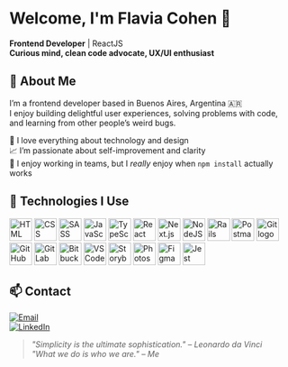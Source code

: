 # Welcome, I'm Flavia Cohen 👋

**Frontend Developer** | ReactJS<br>
**Curious mind, clean code advocate, UX/UI enthusiast**

## 🌱 About Me

I’m a frontend developer based in Buenos Aires, Argentina 🇦🇷  
I enjoy building delightful user experiences, solving problems with code, and learning from other people’s weird bugs.  

🌟 I love everything about technology and design  
📈 I’m passionate about self-improvement and clarity  
🤝 I enjoy working in teams, but I *really* enjoy when `npm install` actually works

## 🧰 Technologies I Use

<p align="left">
  <!-- Core Web -->
  <img src="https://skillicons.dev/icons?i=html" height="40" alt="HTML logo" />
  <img src="https://skillicons.dev/icons?i=css" height="40" alt="CSS logo" />
  <img src="https://skillicons.dev/icons?i=sass" height="40" alt="SASS logo" />
  <img src="https://skillicons.dev/icons?i=javascript" height="40" alt="JavaScript logo" />
  <img src="https://skillicons.dev/icons?i=typescript" height="40" alt="TypeScript logo" />

  <!-- Libraries / Frameworks -->
  <img src="https://skillicons.dev/icons?i=react" height="40" alt="React logo" />
  <img src="https://skillicons.dev/icons?i=nextjs" height="40" alt="Next.js logo" />
  <img src="https://skillicons.dev/icons?i=nodejs" height="40" alt="NodeJS logo" />
  <img src="https://skillicons.dev/icons?i=rails" height="40" alt="Rails logo" />

  <!-- Tools / Platforms -->
  <img src="https://skillicons.dev/icons?i=postman" height="40" alt="Postman logo" />
  <img src="https://skillicons.dev/icons?i=git" height="40" alt="Git logo" />
  <img src="https://skillicons.dev/icons?i=github" height="40" alt="GitHub logo" />
  <img src="https://skillicons.dev/icons?i=gitlab" height="40" alt="GitLab logo" />
  <img src="https://skillicons.dev/icons?i=bitbucket" height="40" alt="Bitbucket logo" />
  <img src="https://skillicons.dev/icons?i=vscode" height="40" alt="VSCode logo" />

  <!-- Design / UI -->
  <img src="https://cdn.jsdelivr.net/gh/devicons/devicon/icons/storybook/storybook-original.svg" height="40" alt="Storybook" />
  <img src="https://skillicons.dev/icons?i=photoshop" height="40" alt="Photoshop logo" />
  <img src="https://skillicons.dev/icons?i=figma" height="40" alt="Figma logo" />

  <!-- Testing -->
  <img src="https://skillicons.dev/icons?i=jest" height="40" alt="Jest logo" />
</p>


## 📫 Contact

[![Email](https://img.shields.io/badge/Email-flaviacohen1988@gmail.com-C71585?style=for-the-badge&logo=gmail&logoColor=white)](mailto:flaviacohen1988@gmail.com)<br>
[![LinkedIn](https://img.shields.io/badge/LinkedIn-@flaviacohen-0A66C2?style=for-the-badge&logo=linkedin&logoColor=white)](https://linkedin.com/in/flaviacohen)

> _"Simplicity is the ultimate sophistication." – Leonardo da Vinci_<br>
> _"What we do is who we are." – Me_
